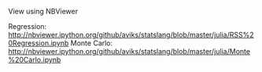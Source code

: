 View using NBViewer

Regression: http://nbviewer.ipython.org/github/aviks/statslang/blob/master/julia/RSS%20Regression.ipynb
Monte Carlo: http://nbviewer.ipython.org/github/aviks/statslang/blob/master/julia/Monte%20Carlo.ipynb
